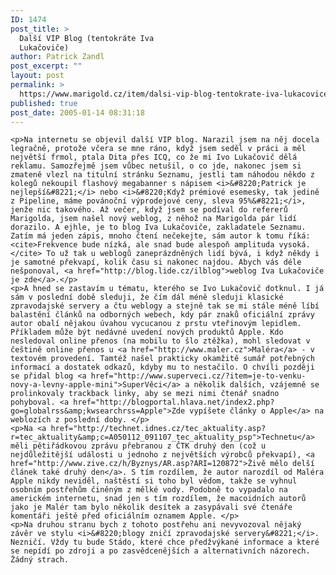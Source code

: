 ```yaml
---
ID: 1474
post_title: >
  Další VIP Blog (tentokráte Iva
  Lukačoviče)
author: Patrick Zandl
post_excerpt: ""
layout: post
permalink: >
  https://www.marigold.cz/item/dalsi-vip-blog-tentokrate-iva-lukacovice
published: true
post_date: 2005-01-14 08:31:18
---
```

	<p>Na internetu se objevil další VIP blog. Narazil jsem na něj docela legračně, protože včera se mne ráno, když jsem seděl v práci a měl největší frmol, ptala Dita přes ICQ, co že mi Ivo Lukačovič dělá reklamu. Samozřejmě jsem vůbec netušil, o co jde, nakonec jsem si zmateně vlezl na titulní stránku Seznamu, jestli tam náhodou někdo z kolegů nekoupil flashový megabanner s nápisem <i>&#8220;Patrick je nejlepší&#8221;</i> nebo <i>&#8220;Když prémiové esemesky, tak jedině z Pipeline, máme povánoční výprodejové ceny, sleva 95%&#8221;</i>, jenže nic takového. Až večer, když jsem se podíval do refererů Marigolda, jsem našel nový weblog, z něhož na Marigolda pár lidí dorazilo. A ejhle, je to blog Iva Lukačoviče, zakladatele Seznamu. Zatím má jeden zápis, mnoho čtení nečekejte, sám autor k tomu říká: <cite>Frekvence bude nízká, ale snad bude alespoň amplituda vysoká.</cite> To už tak u weblogů zaneprázdněných lidí bývá, i když někdy i je samotné překvapí, kolik času si nakonec najdou. Abych vás déle nešponoval, <a href="http://blog.lide.cz/ilblog">weblog Iva Lukačoviče je zde</a>.</p>
	<p>A hned se zastavím u tématu, kterého se Ivo Lukačovič dotknul. I já sám v poslední době sleduji, že čím dál méně sleduji klasické zpravodajské servery a čtu weblogy a stejně tak se mi stále méně líbí balastění článků na odborných webech, kdy pár znaků oficiální zprávy autor obalí nějakou úvahou vycucanou z prstu vteřinovým lepidlem. Příkladem může být nedávné uvedení nových produktů Apple. Kdo nesledoval online přenos (na mobilu to šlo ztěžka), mohl sledovat v češtině online přenos u <a href="http://www.maler.cz">Maléra</a> - v textovém provedení. Tamtéž našel prakticky okamžitě sumář potřebných informací a dostatek odkazů, kdyby mu to nestačilo. O chvíli později se přidal blog <a href="http://www.superveci.cz/?item=je-to-venku-novy-a-levny-apple-mini">SuperVěci</a> a několik dalších, vzájemně se prolinkovaly trackback linky, aby se mezi nimi čtenář snadno pohyboval. <a href="http://blogportal.hlava.net/index2.php?go=globalrss&amp;kwsearchrss=Apple">Zde vypíšete články o Apple</a> na weblozích z poslední doby. </p>
	<p>Na <a href="http://technet.idnes.cz/tec_aktuality.asp?r=tec_aktuality&amp;c=A050112_091107_tec_aktuality_psp">Technetu</a> měli pětiřádkovou zprávu přebranou z ČTK druhý den (což u nejdůležitější události u jednoho z největších výrobců překvapí), <a href="http://www.zive.cz/h/Byznys/AR.asp?ARI=120872">Živě mělo delší článek také druhý den</a>. S tím rozdílem, že autor narozdíl od Maléra Apple nikdy neviděl, naštěstí si toho byl vědom, takže se vyhnul osobním postřehům činěným z mělké vody. Podobně to vypadalo na americkém internetu, snad jen s tím rozdílem, že macoidních autorů jako je Malér tam bylo několik desítek a zasypávali své čtenáře komentáři ještě před oficiálním oznamem Apple. </p>
	<p>Na druhou stranu bych z tohoto postřehu ani nevyvozoval nějaký závěr ve stylu <i>&#8220;blogy zničí zpravodajské servery&#8221;</i>. Nezničí. Vždy tu bude Stádo, které chce předžvýkané informace a které se nepídí po zdroji a po zasvědcenějších a alternativních názorech. Žádný strach.
</p>
